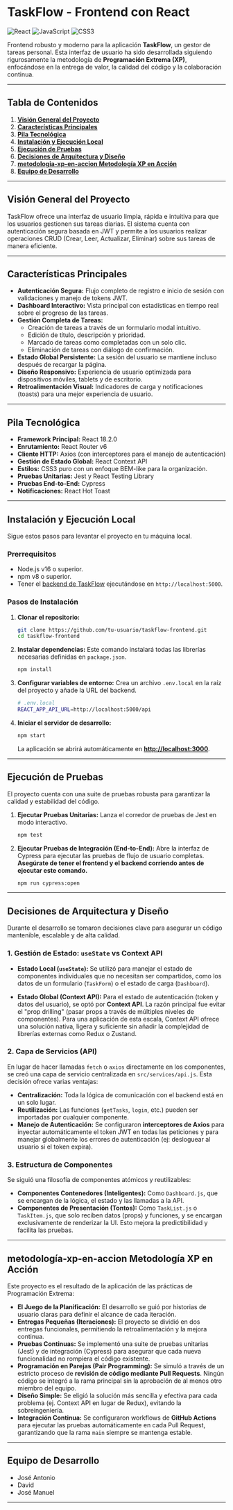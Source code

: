 # TaskFlow - Frontend con React

![React](https://img.shields.io/badge/react-%2320232a.svg?style=for-the-badge&logo=react&logoColor=%2361DAFB) ![JavaScript](https://img.shields.io/badge/javascript-%23323330.svg?style=for-the-badge&logo=javascript&logoColor=%23F7DF1E) ![CSS3](https://img.shields.io/badge/css3-%231572B6.svg?style=for-the-badge&logo=css3&logoColor=white)

Frontend robusto y moderno para la aplicación **TaskFlow**, un gestor de tareas personal. Esta interfaz de usuario ha sido desarrollada siguiendo rigurosamente la metodología de **Programación Extrema (XP)**, enfocándose en la entrega de valor, la calidad del código y la colaboración continua.

---

## Tabla de Contenidos

1.  [**Visión General del Proyecto**](#-visión-general-del-proyecto)
2.  [**Características Principales**](#-características-principales)
3.  [**Pila Tecnológica**](#-pila-tecnológica)
4.  [**Instalación y Ejecución Local**](#-instalación-y-ejecución-local)
5.  [**Ejecución de Pruebas**](#-ejecución-de-pruebas)
6.  [**Decisiones de Arquitectura y Diseño**](#-decisiones-de-arquitectura-y-diseño)
7.  [**metodologia-xp-en-accion Metodología XP en Acción**](#-metodología-xp-en-acción)
8.  [**Equipo de Desarrollo**](#-equipo-de-desarrollo)

---

## Visión General del Proyecto

TaskFlow ofrece una interfaz de usuario limpia, rápida e intuitiva para que los usuarios gestionen sus tareas diarias. El sistema cuenta con autenticación segura basada en JWT y permite a los usuarios realizar operaciones CRUD (Crear, Leer, Actualizar, Eliminar) sobre sus tareas de manera eficiente.

---

## Características Principales

*   **Autenticación Segura:** Flujo completo de registro e inicio de sesión con validaciones y manejo de tokens JWT.
*   **Dashboard Interactivo:** Vista principal con estadísticas en tiempo real sobre el progreso de las tareas.
*   **Gestión Completa de Tareas:**
    *   Creación de tareas a través de un formulario modal intuitivo.
    *   Edición de título, descripción y prioridad.
    *   Marcado de tareas como completadas con un solo clic.
    *   Eliminación de tareas con diálogo de confirmación.
*   **Estado Global Persistente:** La sesión del usuario se mantiene incluso después de recargar la página.
*   **Diseño Responsivo:** Experiencia de usuario optimizada para dispositivos móviles, tablets y de escritorio.
*   **Retroalimentación Visual:** Indicadores de carga y notificaciones (toasts) para una mejor experiencia de usuario.

---

## Pila Tecnológica

*   **Framework Principal:** React 18.2.0
*   **Enrutamiento:** React Router v6
*   **Cliente HTTP:** Axios (con interceptores para el manejo de autenticación)
*   **Gestión de Estado Global:** React Context API
*   **Estilos:** CSS3 puro con un enfoque BEM-like para la organización.
*   **Pruebas Unitarias:** Jest y React Testing Library
*   **Pruebas End-to-End:** Cypress
*   **Notificaciones:** React Hot Toast

---

## Instalación y Ejecución Local

Sigue estos pasos para levantar el proyecto en tu máquina local.

### **Prerrequisitos**

*   Node.js v16 o superior.
*   npm v8 o superior.
*   Tener el [backend de TaskFlow](<URL-DEL-REPO-BACKEND>) ejecutándose en `http://localhost:5000`.

### **Pasos de Instalación**

1.  **Clonar el repositorio:**
    ```bash
    git clone https://github.com/tu-usuario/taskflow-frontend.git
    cd taskflow-frontend
    ```

2.  **Instalar dependencias:**
    Este comando instalará todas las librerías necesarias definidas en `package.json`.
    ```bash
    npm install
    ```

3.  **Configurar variables de entorno:**
    Crea un archivo `.env.local` en la raíz del proyecto y añade la URL del backend.
    ```bash
    # .env.local
    REACT_APP_API_URL=http://localhost:5000/api
    ```

4.  **Iniciar el servidor de desarrollo:**
    ```bash
    npm start
    ```
    La aplicación se abrirá automáticamente en [**http://localhost:3000**](http://localhost:3000).

---

## Ejecución de Pruebas

El proyecto cuenta con una suite de pruebas robusta para garantizar la calidad y estabilidad del código.

1.  **Ejecutar Pruebas Unitarias:**
    Lanza el corredor de pruebas de Jest en modo interactivo.
    ```bash
    npm test
    ```

2.  **Ejecutar Pruebas de Integración (End-to-End):**
    Abre la interfaz de Cypress para ejecutar las pruebas de flujo de usuario completas. **Asegúrate de tener el frontend y el backend corriendo antes de ejecutar este comando.**
    ```bash
    npm run cypress:open
    ```

---

## Decisiones de Arquitectura y Diseño

Durante el desarrollo se tomaron decisiones clave para asegurar un código mantenible, escalable y de alta calidad.

### 1. Gestión de Estado: `useState` vs Context API

*   **Estado Local (`useState`):** Se utilizó para manejar el estado de componentes individuales que no necesitan ser compartidos, como los datos de un formulario (`TaskForm`) o el estado de carga (`Dashboard`).

*   **Estado Global (Context API):** Para el estado de autenticación (token y datos del usuario), se optó por **Context API**. La razón principal fue evitar el "prop drilling" (pasar props a través de múltiples niveles de componentes). Para una aplicación de esta escala, Context API ofrece una solución nativa, ligera y suficiente sin añadir la complejidad de librerías externas como Redux o Zustand.

### 2. Capa de Servicios (API)

En lugar de hacer llamadas `fetch` o `axios` directamente en los componentes, se creó una capa de servicio centralizada en `src/services/api.js`. Esta decisión ofrece varias ventajas:
*   **Centralización:** Toda la lógica de comunicación con el backend está en un solo lugar.
*   **Reutilización:** Las funciones (`getTasks`, `login`, etc.) pueden ser importadas por cualquier componente.
*   **Manejo de Autenticación:** Se configuraron **interceptores de Axios** para inyectar automáticamente el token JWT en todas las peticiones y para manejar globalmente los errores de autenticación (ej: desloguear al usuario si el token expira).

### 3. Estructura de Componentes

Se siguió una filosofía de componentes atómicos y reutilizables:
*   **Componentes Contenedores (Inteligentes):** Como `Dashboard.js`, que se encargan de la lógica, el estado y las llamadas a la API.
*   **Componentes de Presentación (Tontos):** Como `TaskList.js` o `TaskItem.js`, que solo reciben datos (props) y funciones, y se encargan exclusivamente de renderizar la UI. Esto mejora la predictibilidad y facilita las pruebas.

---

##  metodología-xp-en-accion Metodología XP en Acción

Este proyecto es el resultado de la aplicación de las prácticas de Programación Extrema:

*   **El Juego de la Planificación:** El desarrollo se guió por historias de usuario claras para definir el alcance de cada iteración.
*   **Entregas Pequeñas (Iteraciones):** El proyecto se dividió en dos entregas funcionales, permitiendo la retroalimentación y la mejora continua.
*   **Pruebas Continuas:** Se implementó una suite de pruebas unitarias (Jest) y de integración (Cypress) para asegurar que cada nueva funcionalidad no rompiera el código existente.
*   **Programación en Parejas (Pair Programming):** Se simuló a través de un estricto proceso de **revisión de código mediante Pull Requests**. Ningún código se integró a la rama principal sin la aprobación de al menos otro miembro del equipo.
*   **Diseño Simple:** Se eligió la solución más sencilla y efectiva para cada problema (ej. Context API en lugar de Redux), evitando la sobreingeniería.
*   **Integración Continua:** Se configuraron workflows de **GitHub Actions** para ejecutar las pruebas automáticamente en cada Pull Request, garantizando que la rama `main` siempre se mantenga estable.

---

## Equipo de Desarrollo

*   José Antonio
*   David
*   José Manuel

---


